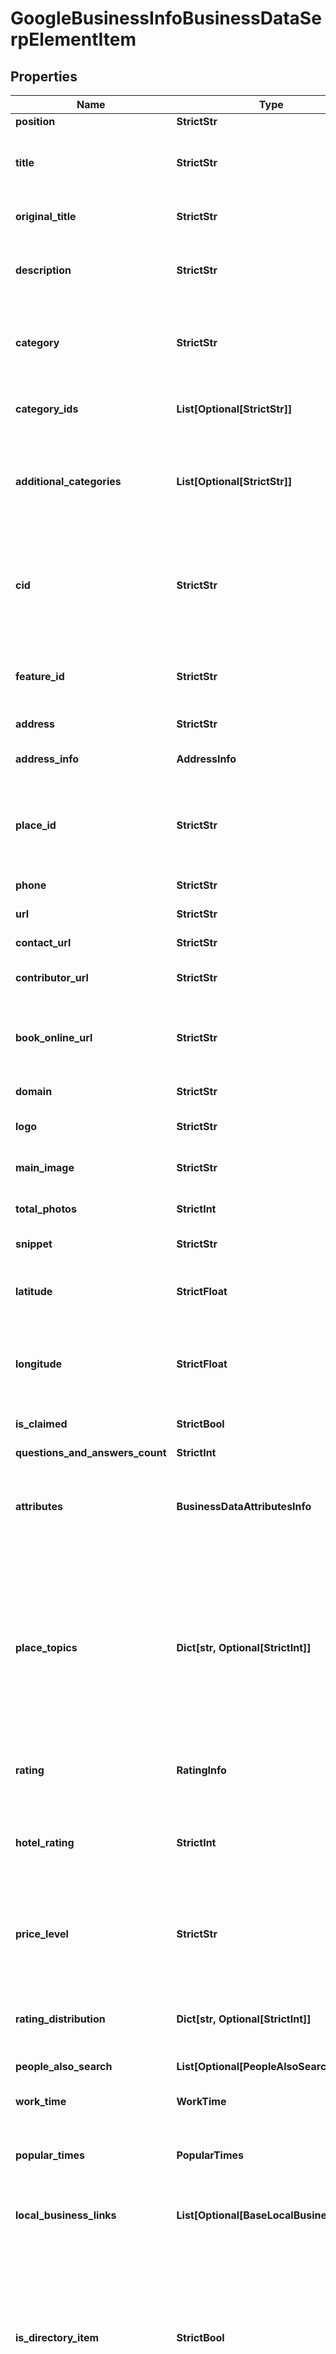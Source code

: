 # GoogleBusinessInfoBusinessDataSerpElementItem


## Properties

| Name | Type | Description | Notes |
|------------ | ------------- | ------------- | -------------|
**position** | **StrictStr** | the alignment in SERP |[optional]|
**title** | **StrictStr** | title of the element in SERP<br>the name of the business entity for which the results are collected |[optional]|
**original_title** | **StrictStr** | original title of the element<br>original title not translated by Google |[optional]|
**description** | **StrictStr** | description of the element in SERP<br>the description of the business entity for which the results are collected |[optional]|
**category** | **StrictStr** | business category<br>Google My Business general category that best describes the services provided by the business entity |[optional]|
**category_ids** | **List[Optional[StrictStr]]** | global category IDs<br>universal category IDs that do not change based on the selected country |[optional]|
**additional_categories** | **List[Optional[StrictStr]]** | additional business categories<br>additional Google My Business categories that describe the services provided by the business entity in more detail |[optional]|
**cid** | **StrictStr** | google-defined client id<br>unique id of a local establishment;<br>can be used with Google Reviews API to get a full list of reviews<br>learn more about the identifier in this help center article |[optional]|
**feature_id** | **StrictStr** | the unique identifier of the element in SERP<br>learn more about the identifier in this help center article |[optional]|
**address** | **StrictStr** | address of the business entity |[optional]|
**address_info** | **AddressInfo** | object containing address components of the business entity |[optional]|
**place_id** | **StrictStr** | unique place identifier<br>place id of the local establishment featured in the element<br>learn more about the identifier in this help center article |[optional]|
**phone** | **StrictStr** | phone number of the business entity |[optional]|
**url** | **StrictStr** | absolute url of the business entity |[optional]|
**contact_url** | **StrictStr** | URL of the preferred contact page |[optional]|
**contributor_url** | **StrictStr** | URL of the user’s or entity’s Local Guides profile, if available |[optional]|
**book_online_url** | **StrictStr** | URL in the ‘book online’ button of the element<br>URL directing users to the online booking or order page of the business entity |[optional]|
**domain** | **StrictStr** | domain of the business entity |[optional]|
**logo** | **StrictStr** | URL of the logo featured in Google My Business profile |[optional]|
**main_image** | **StrictStr** | URL of the main image featured in Google My Business profile |[optional]|
**total_photos** | **StrictInt** | total count of images featured in Google My Business profile |[optional]|
**snippet** | **StrictStr** | additional information on the business entity |[optional]|
**latitude** | **StrictFloat** | latitude coordinate of the local establishments in google maps<br>example:<br>'latitude': 51.584091 |[optional]|
**longitude** | **StrictFloat** | longitude coordinate of the local establishment in google maps<br>example:<br>'longitude': -0.31365919999999997 |[optional]|
**is_claimed** | **StrictBool** | shows whether the entity is verified by its owner on Google Maps |[optional]|
**questions_and_answers_count** | **StrictInt** |  |[optional]|
**attributes** | **BusinessDataAttributesInfo** | service details in a form of user-reviewed checks;<br>service details of a business entity displayed in a form of checks and based on user feedback and business category |[optional]|
**place_topics** | **Dict[str, Optional[StrictInt]]** | keywords mentioned in customer reviews<br>contains most popular keywords related to products/services mentioned in customer reviews of a business entity and the number of reviews mentioning each keyword<br>example: <br>'place_topics': {<br>'egg roll': 48,<br>'birthday': 33<br>} |[optional]|
**rating** | **RatingInfo** | the element’s rating <br>the popularity rate based on reviews and displayed in SERP |[optional]|
**hotel_rating** | **StrictInt** | hotel class rating<br>class ratings range between 1-5 stars, learn more<br>if there is no hotel class rating information, the value will be null |[optional]|
**price_level** | **StrictStr** | property price level<br>can take values: inexpensive, moderate, expensive, very_expensive<br>if there is no price level information, the value will be null |[optional]|
**rating_distribution** | **Dict[str, Optional[StrictInt]]** | the distribution of ratings of the business entity<br>the object displays the number of 1-star to 5-star ratings, as reviewed by users |[optional]|
**people_also_search** | **List[Optional[PeopleAlsoSearch]]** | related business entities |[optional]|
**work_time** | **WorkTime** | work time details<br>information related to operational hours of the business entity |[optional]|
**popular_times** | **PopularTimes** | popular times<br>information related to busy hours of the business entity |[optional]|
**local_business_links** | **List[Optional[BaseLocalBusinessLink]]** | available interactions with the business<br>list of options to interact with the business directly from search results |[optional]|
**is_directory_item** | **StrictBool** | business establishment is a part of the directory<br>indicates whether the business establishment is a part of the directory;<br>if true, the item is a part of the larger directory of businesses with the same address (e.g., a mall or a business centre);<br>note: if the business establishment is a parent item in the directory, the value will be null |[optional]|
**directory** | **BusinessDirectoryInfo** | items of the directory<br>includes information about businesses that are located within the target business establishment and have the same address |[optional]|